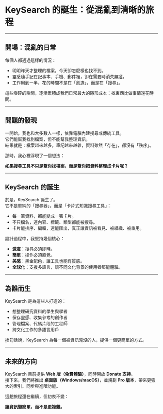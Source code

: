 # KeySearch 的誕生：從混亂到清晰的旅程

---

## 開場：混亂的日常

每個人都遇過這樣的情況：
- 明明昨天才整理的檔案，今天卻怎麼樣也找不到。  
- 靈感隨手記在記事本、手機、郵件裡，卻在需要時消失無蹤。  
- 工作用到一半，花的時間不是在「創造」，而是在「搜尋」。  

這些零碎的瞬間，逐漸累積成我們日常最大的隱形成本：找東西比做事情還花時間。

---

## 問題的發現

一開始，我也和大多數人一樣，依靠電腦內建搜尋或傳統工具。  
它們能幫我找到檔案，但不能幫我整理資訊。  
結果就是：檔案越來越多，筆記越來越雜，資料雖然「存在」，卻沒有「秩序」。

那時，我心裡浮現了一個想法：

**如果搜尋工具不只是幫你找檔案，而是幫你把資料整理成卡片呢？**

---

## KeySearch 的誕生

於是，KeySearch 誕生了。  
它不是單純的「搜尋器」，而是「卡片式知識搜尋工具」：

- 每一筆資料，都能變成一張卡片。  
- 不只檔名，連內容、標籤、類型都能被搜尋。  
- 卡片能排序、編輯，還能匯出，真正讓資訊被看見、被組織、被重用。  

設計過程中，我堅持幾個核心：
- **速度**：搜尋必須即時。  
- **簡單**：操作必須直覺。  
- **美感**：黑金配色，讓工具也能有質感。  
- **全球化**：支援多語言，讓不同文化背景的使用者都能體驗。  

---

## 為誰而生

KeySearch 是為這些人打造的：
- 想整理研究資料的學生與學者  
- 保存靈感、收集參考的創作者  
- 管理檔案、代碼片段的工程師  
- 跨文化工作的多語言用戶  

換句話說，KeySearch 為每一個被資訊淹沒的人，提供一個更簡單的方式。

---

## 未來的方向

KeySearch 目前提供 **Web 版（免費體驗）**，同時開放 **Donate 支持**。  
接下來，我們將推出 **桌面版（Windows/macOS）**，並規劃 **Pro 版本**，帶來更強大的索引、同步與進階功能。  

這趟旅程還在繼續，但初衷不變：

**讓資訊變簡單，而不是更複雜。**